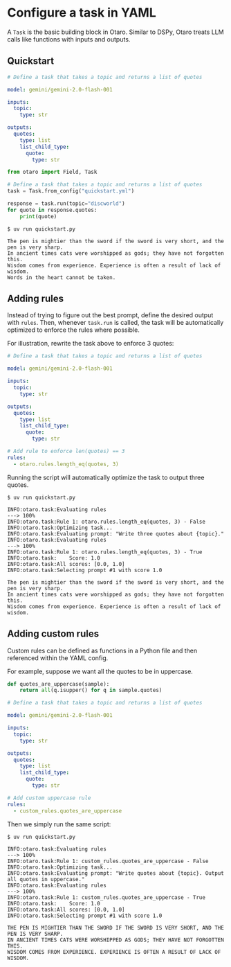 # Configure a task in YAML

A `Task` is the basic building block in Otaro. Similar to DSPy, Otaro treats LLM calls like functions with inputs and outputs.

## Quickstart

```yaml title="quickstart.yml"
# Define a task that takes a topic and returns a list of quotes

model: gemini/gemini-2.0-flash-001

inputs:
  topic:
    type: str

outputs:
  quotes:
    type: list
    list_child_type:
      quote:
        type: str
```

```py title="quickstart.py"
from otaro import Field, Task

# Define a task that takes a topic and returns a list of quotes
task = Task.from_config("quickstart.yml")

response = task.run(topic="discworld")
for quote in response.quotes:
    print(quote)
```

<!-- termynal -->

```console
$ uv run quickstart.py

The pen is mightier than the sword if the sword is very short, and the pen is very sharp.
In ancient times cats were worshipped as gods; they have not forgotten this.
Wisdom comes from experience. Experience is often a result of lack of wisdom.
Words in the heart cannot be taken.
```

## Adding rules

Instead of trying to figure out the best prompt, define the desired output with `rules`. Then, whenever `task.run` is called, the task will be automatically optimized to enforce the rules where possible.

For illustration, rewrite the task above to enforce 3 quotes:

```yaml title="quickstart.yml" hl_lines="16-18"
# Define a task that takes a topic and returns a list of quotes

model: gemini/gemini-2.0-flash-001

inputs:
  topic:
    type: str

outputs:
  quotes:
    type: list
    list_child_type:
      quote:
        type: str

# Add rule to enforce len(quotes) == 3
rules:
  - otaro.rules.length_eq(quotes, 3)
```

Running the script will automatically optimize the task to output three quotes.

<!-- termynal -->

```console
$ uv run quickstart.py

INFO:otaro.task:Evaluating rules
---> 100%
INFO:otaro.task:Rule 1: otaro.rules.length_eq(quotes, 3) - False
INFO:otaro.task:Optimizing task...
INFO:otaro.task:Evaluating prompt: "Write three quotes about {topic}."
INFO:otaro.task:Evaluating rules
---> 100%
INFO:otaro.task:Rule 1: otaro.rules.length_eq(quotes, 3) - True
INFO:otaro.task:    Score: 1.0
INFO:otaro.task:All scores: [0.0, 1.0]
INFO:otaro.task:Selecting prompt #1 with score 1.0

The pen is mightier than the sword if the sword is very short, and the pen is very sharp.
In ancient times cats were worshipped as gods; they have not forgotten this.
Wisdom comes from experience. Experience is often a result of lack of wisdom.
```

## Adding custom rules

Custom rules can be defined as functions in a Python file and then referenced within the YAML config.

For example, suppose we want all the quotes to be in uppercase.

```py title="custom_rules.py"
def quotes_are_uppercase(sample):
    return all(q.isupper() for q in sample.quotes)
```

```yaml title="quickstart.yml" hl_lines="16-18"
# Define a task that takes a topic and returns a list of quotes

model: gemini/gemini-2.0-flash-001

inputs:
  topic:
    type: str

outputs:
  quotes:
    type: list
    list_child_type:
      quote:
        type: str

# Add custom uppercase rule
rules:
  - custom_rules.quotes_are_uppercase
```

Then we simply run the same script:


<!-- termynal -->

```console
$ uv run quickstart.py

INFO:otaro.task:Evaluating rules
---> 100%
INFO:otaro.task:Rule 1: custom_rules.quotes_are_uppercase - False
INFO:otaro.task:Optimizing task...
INFO:otaro.task:Evaluating prompt: "Write quotes about {topic}. Output all quotes in uppercase."
INFO:otaro.task:Evaluating rules
---> 100%
INFO:otaro.task:Rule 1: custom_rules.quotes_are_uppercase - True
INFO:otaro.task:    Score: 1.0
INFO:otaro.task:All scores: [0.0, 1.0]
INFO:otaro.task:Selecting prompt #1 with score 1.0

THE PEN IS MIGHTIER THAN THE SWORD IF THE SWORD IS VERY SHORT, AND THE PEN IS VERY SHARP.
IN ANCIENT TIMES CATS WERE WORSHIPPED AS GODS; THEY HAVE NOT FORGOTTEN THIS.
WISDOM COMES FROM EXPERIENCE. EXPERIENCE IS OFTEN A RESULT OF LACK OF WISDOM.
```
